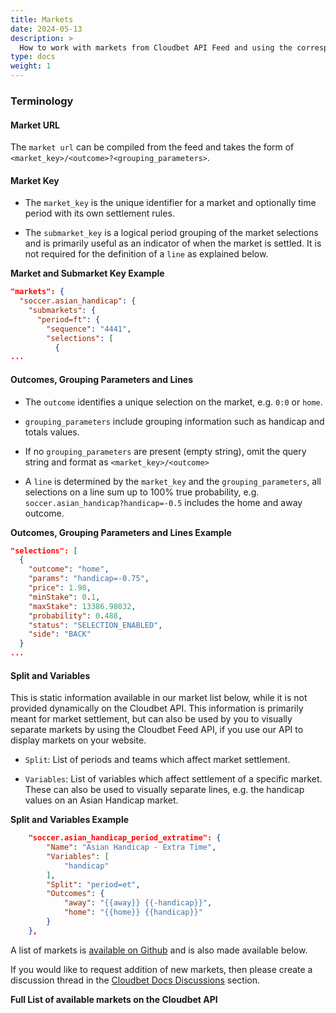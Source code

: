 ```yaml
---
title: Markets
date: 2024-05-13
description: >
  How to work with markets from Cloudbet API Feed and using the corresponding market URLs in the Cloudbet Trading API to place bets.
type: docs
weight: 1
---
```


### Terminology

#### Market URL

The `market url` can be compiled from the feed and takes the form of `<market_key>/<outcome>?<grouping_parameters>`.

#### Market Key

- The `market_key` is the unique identifier for a market and optionally time period with its own settlement rules.

- The `submarket_key` is a logical period grouping of the market selections and is primarily useful as an indicator of when the market is settled. It is not required for the definition of a `line` as explained below.

**Market and Submarket Key Example**

```json
"markets": {
  "soccer.asian_handicap": {
    "submarkets": {
      "period=ft": {
        "sequence": "4441",
        "selections": [
          {
...
```

#### Outcomes, Grouping Parameters and Lines

- The `outcome` identifies a unique selection on the market, e.g. `0:0` or `home`.

- `grouping_parameters` include grouping information such as handicap and totals values.

- If no `grouping_parameters` are present (empty string), omit the query string and format as `<market_key>/<outcome>`

- A `line` is determined by the `market_key` and the `grouping_parameters`, all selections on a line sum up to 100% true probability, e.g. `soccer.asian_handicap?handicap=-0.5` includes the home and away outcome.

**Outcomes, Grouping Parameters and Lines Example**

```json
"selections": [
  {
    "outcome": "home",
    "params": "handicap=-0.75",
    "price": 1.98,
    "minStake": 0.1,
    "maxStake": 13386.98032,
    "probability": 0.488,
    "status": "SELECTION_ENABLED",
    "side": "BACK"
  }
...
```

#### Split and Variables

This is static information available in our market list below, while it is not provided dynamically on the Cloudbet API. This information is primarily meant for market settlement, but can also be used by you to visually separate markets by using the Cloudbet Feed API, if you use our API to display markets on your website.

- `Split`: List of periods and teams which affect market settlement.

- `Variables`: List of variables which affect settlement of a specific market. These can also be used to visually separate lines, e.g. the handicap values on an Asian Handicap market.

**Split and Variables Example**

```json
	"soccer.asian_handicap_period_extratime": {
		"Name": "Asian Handicap - Extra Time",
		"Variables": [
			"handicap"
		],
		"Split": "period=et",
		"Outcomes": {
			"away": "{{away}} {{-handicap}}",
			"home": "{{home}} {{handicap}}"
		}
	},
```

A list of markets is [available on Github](https://gist.github.com/kgravenreuth/6703e1e213aecac4d5728f2f699d34e7#file-markets-json) and is also made available below.

If you would like to request addition of new markets, then please create a discussion thread in the [Cloudbet Docs Discussions](https://github.com/Cloudbet/docs/discussions) section.

**Full List of available markets on the Cloudbet API**

<script src="https://gist.github.com/kgravenreuth/6703e1e213aecac4d5728f2f699d34e7.js?file=markets.json"></script>
